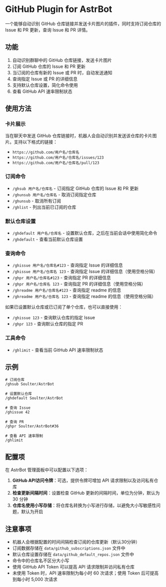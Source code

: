 # GitHub Plugin for AstrBot

一个能够自动识别 GitHub 仓库链接并发送卡片图片的插件，同时支持订阅仓库的 Issue 和 PR 更新，查询 Issue 和 PR 详情。

## 功能

1. 自动识别群聊中的 GitHub 仓库链接，发送卡片图片
2. 订阅 GitHub 仓库的 Issue 和 PR 更新
3. 当订阅的仓库有新的 Issue 或 PR 时，自动发送通知
4. 查询指定 Issue 或 PR 的详细信息
5. 支持默认仓库设置，简化命令使用
6. 查看 GitHub API 速率限制状态

## 使用方法

### 卡片展示

当在聊天中发送 GitHub 仓库链接时，机器人会自动识别并发送该仓库的卡片图片。支持以下格式的链接：

- `https://github.com/用户名/仓库名`
- `https://github.com/用户名/仓库名/issues/123`
- `https://github.com/用户名/仓库名/pull/123`

### 订阅命令

- `/ghsub 用户名/仓库名` - 订阅指定 GitHub 仓库的 Issue 和 PR 更新
- `/ghunsub 用户名/仓库名` - 取消订阅指定仓库
- `/ghunsub` - 取消所有订阅
- `/ghlist` - 列出当前已订阅的仓库

### 默认仓库设置

- `/ghdefault 用户名/仓库名` - 设置默认仓库，之后在当前会话中使用简化命令
- `/ghdefault` - 查看当前默认仓库设置

### 查询命令

- `/ghissue 用户名/仓库名#123` - 查询指定 Issue 的详细信息
- `/ghissue 用户名/仓库名 123` - 查询指定 Issue 的详细信息（使用空格分隔）
- `/ghpr 用户名/仓库名#123` - 查询指定 PR 的详细信息
- `/ghpr 用户名/仓库名 123` - 查询指定 PR 的详细信息（使用空格分隔）
- `/ghreadme 用户名/仓库名#123` - 查询指定 readme 的信息
- `/ghreadme 用户名/仓库名 123` - 查询指定 readme 的信息（使用空格分隔）

如果已设置默认仓库或已订阅了单个仓库，也可以直接使用：
- `/ghissue 123` - 查询默认仓库的指定 Issue
- `/ghpr 123` - 查询默认仓库的指定 PR

### 工具命令

- `/ghlimit` - 查看当前 GitHub API 速率限制状态

## 示例

```
# 订阅仓库
/ghsub Soulter/AstrBot

# 设置默认仓库
/ghdefault Soulter/AstrBot

# 查询 Issue
/ghissue 42

# 查询 PR
/ghpr Soulter/AstrBot#36

# 查看 API 速率限制
/ghlimit
```

## 配置项

在 AstrBot 管理面板中可以配置以下选项：

1. **GitHub API访问令牌**：可选，提供令牌可增加 API 请求限制以及访问私有仓库
2. **检查更新间隔时间**：设置检查 GitHub 更新的间隔时间，单位为分钟，默认为 30 分钟
3. **仓库名使用小写存储**：将仓库名转换为小写进行存储，以避免大小写敏感性问题，默认为开启

## 注意事项

- 机器人会根据配置的时间间隔检查订阅的仓库更新（默认30分钟）
- 订阅数据存储在 `data/github_subscriptions.json` 文件中
- 默认仓库设置存储在 `data/github_default_repos.json` 文件中
- 命令中的仓库名不区分大小写
- 使用 GitHub API Token 可以提高 API 请求限制并访问私有仓库
- 未使用 Token 时，API 速率限制为每小时 60 次请求；使用 Token 后可提高到每小时 5,000 次请求
